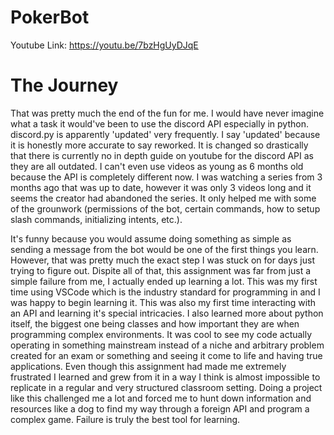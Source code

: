 # PokerBot
Youtube Link: https://youtu.be/7bzHgUyDJqE

# The Journey

That was pretty much the end of the fun for me. I would have never imagine what a task it would've been to use the discord API especially in python. discord.py is apparently 'updated' very frequently. I say 'updated' because it is honestly more accurate to say reworked. It is changed so drastically that there is currently no in depth guide on youtube for the discord API as they are all outdated. I can't even use videos as young as 6 months old because the API is completely different now. I was watching a series from 3 months ago that was up to date, however it was only 3 videos long and it seems the creator had abandoned the series. It only helped me with some of the grounwork (permissions of the bot, certain commands, how to setup slash commands, initializing intents, etc.). 

It's funny because you would assume doing something as simple as sending a message from the bot would be one of the first things you learn. However, that was pretty much the exact step I was stuck on for days just trying to figure out. Dispite all of that, this assignment was far from just a simple failure from me, I actually ended up learning a lot. This was my first time using VSCode which is the industry standard for programming in and I was happy to begin learning it. This was also my first time interacting with an API and learning it's special intricacies. I also learned more about python itself, the biggest one being classes and how important they are when programming complex environments. It was cool to see my code actually operating in something mainstream instead of a niche and arbitrary problem created for an exam or something and seeing it come to life and having true applications. Even though this assignment had made me extremely frustrated I learned and grew from it in a way I think is almost impossible to replicate in a regular and very structured classroom setting. Doing a project like this challenged me a lot and forced me to hunt down information and resources like a dog to find my way through a foreign API and program a complex game. Failure is truly the best tool for learning.

